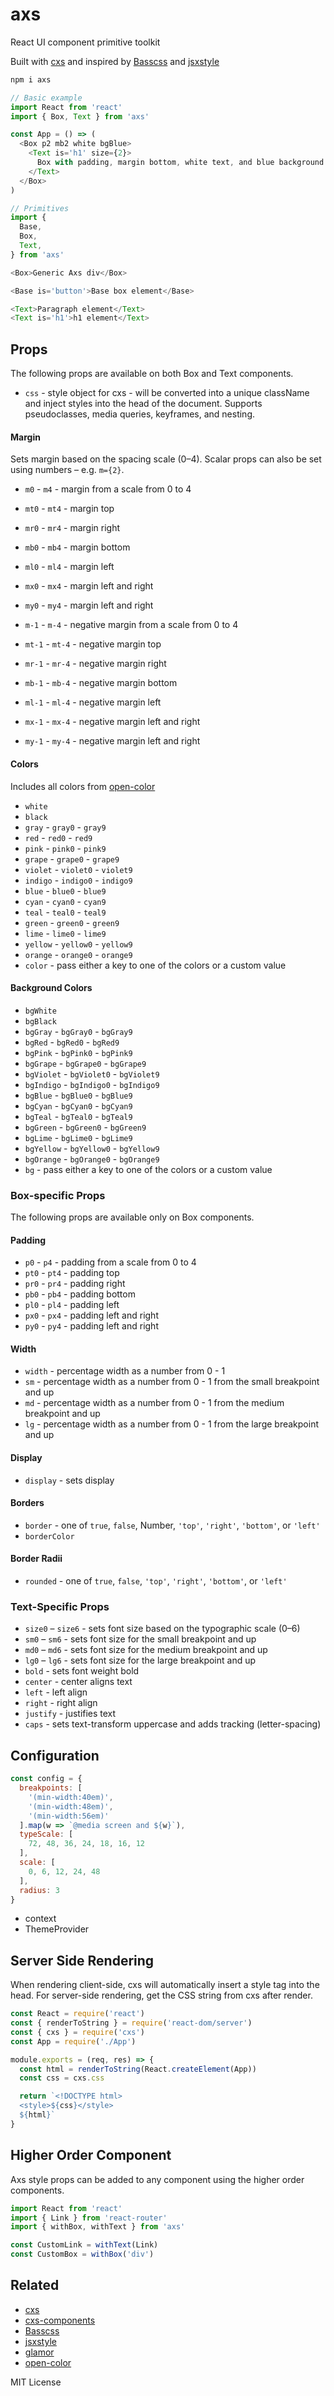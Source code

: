 
# axs

React UI component primitive toolkit

Built with [cxs](https://github.com/jxnblk/cxs)
and inspired by [Basscss](http://basscss.com) and
[jsxstyle](https://github.com/smyte/jsxstyle)

```sh
npm i axs
```

```js
// Basic example
import React from 'react'
import { Box, Text } from 'axs'

const App = () => (
  <Box p2 mb2 white bgBlue>
    <Text is='h1' size={2}>
      Box with padding, margin bottom, white text, and blue background
    </Text>
  </Box>
)
```

```js
// Primitives
import {
  Base,
  Box,
  Text,
} from 'axs'
```

```js
<Box>Generic Axs div</Box>
```

```js
<Base is='button'>Base box element</Base>
```

```js
<Text>Paragraph element</Text>
<Text is='h1'>h1 element</Text>
```

## Props

The following props are available on both Box and Text components.

- `css` - style object for cxs - will be converted into a unique className and inject styles into the head of the document. Supports pseudoclasses, media queries, keyframes, and nesting.

#### Margin

Sets margin based on the spacing scale (0–4).
Scalar props can also be set using numbers – e.g. `m={2}`.

- `m0` - `m4` - margin from a scale from 0 to 4
- `mt0` - `mt4` - margin top
- `mr0` - `mr4` - margin right
- `mb0` - `mb4` - margin bottom
- `ml0` - `ml4` - margin left
- `mx0` - `mx4` - margin left and right
- `my0` - `my4` - margin left and right

- `m-1` - `m-4` - negative margin from a scale from 0 to 4
- `mt-1` - `mt-4` - negative margin top
- `mr-1` - `mr-4` - negative margin right
- `mb-1` - `mb-4` - negative margin bottom
- `ml-1` - `ml-4` - negative margin left
- `mx-1` - `mx-4` - negative margin left and right
- `my-1` - `my-4` - negative margin left and right

#### Colors

Includes all colors from [open-color](https://github.com/yeun/open-color)

- `white`
- `black`
- `gray` - `gray0` - `gray9`
- `red` - `red0` - `red9`
- `pink` - `pink0` - `pink9`
- `grape` - `grape0` - `grape9`
- `violet` - `violet0` - `violet9`
- `indigo` - `indigo0` - `indigo9`
- `blue` - `blue0` - `blue9`
- `cyan` - `cyan0` - `cyan9`
- `teal` - `teal0` - `teal9`
- `green` - `green0` - `green9`
- `lime` - `lime0` - `lime9`
- `yellow` - `yellow0` - `yellow9`
- `orange` - `orange0` - `orange9`
- `color` - pass either a key to one of the colors or a custom value

#### Background Colors

- `bgWhite`
- `bgBlack`
- `bgGray` - `bgGray0` - `bgGray9`
- `bgRed` - `bgRed0` - `bgRed9`
- `bgPink` - `bgPink0` - `bgPink9`
- `bgGrape` - `bgGrape0` - `bgGrape9`
- `bgViolet` - `bgViolet0` - `bgViolet9`
- `bgIndigo` - `bgIndigo0` - `bgIndigo9`
- `bgBlue` - `bgBlue0` - `bgBlue9`
- `bgCyan` - `bgCyan0` - `bgCyan9`
- `bgTeal` - `bgTeal0` - `bgTeal9`
- `bgGreen` - `bgGreen0` - `bgGreen9`
- `bgLime` - `bgLime0` - `bgLime9`
- `bgYellow` - `bgYellow0` - `bgYellow9`
- `bgOrange` - `bgOrange0` - `bgOrange9`
- `bg` - pass either a key to one of the colors or a custom value

### Box-specific Props

The following props are available only on Box components.

#### Padding

- `p0` - `p4` - padding from a scale from 0 to 4
- `pt0` - `pt4` - padding top
- `pr0` - `pr4` - padding right
- `pb0` - `pb4` - padding bottom
- `pl0` - `pl4` - padding left
- `px0` - `px4` - padding left and right
- `py0` - `py4` - padding left and right

#### Width

- `width` - percentage width as a number from 0 - 1
- `sm` - percentage width as a number from 0 - 1 from the small breakpoint and up
- `md` - percentage width as a number from 0 - 1 from the medium breakpoint and up
- `lg` - percentage width as a number from 0 - 1 from the large breakpoint and up

#### Display

- `display` - sets display

#### Borders

- `border` - one of `true`, `false`, Number, `'top'`, `'right'`, `'bottom'`, or `'left'`
- `borderColor`

#### Border Radii

- `rounded` - one of `true`, `false`, `'top'`, `'right'`, `'bottom'`, or `'left'`

### Text-Specific Props

- `size0` – `size6` - sets font size based on the typographic scale (0–6)
- `sm0` – `sm6` - sets font size for the small breakpoint and up
- `md0` – `md6` - sets font size for the medium breakpoint and up
- `lg0` – `lg6` - sets font size for the large breakpoint and up
- `bold` - sets font weight bold
- `center` - center aligns text
- `left` - left align
- `right` - right align
- `justify` - justifies text
- `caps` - sets text-transform uppercase and adds tracking (letter-spacing)

## Configuration

```js
const config = {
  breakpoints: [
    '(min-width:40em)',
    '(min-width:48em)',
    '(min-width:56em)'
  ].map(w => `@media screen and ${w}`),
  typeScale: [
    72, 48, 36, 24, 18, 16, 12
  ],
  scale: [
    0, 6, 12, 24, 48
  ],
  radius: 3
}
```

- context
- ThemeProvider

## Server Side Rendering

When rendering client-side, cxs will automatically insert a style tag into the head. For server-side rendering, get the CSS string from cxs after render.

```js
const React = require('react')
const { renderToString } = require('react-dom/server')
const { cxs } = require('cxs')
const App = require('./App')

module.exports = (req, res) => {
  const html = renderToString(React.createElement(App))
  const css = cxs.css

  return `<!DOCTYPE html>
  <style>${css}</style>
  ${html}`
}
```

## Higher Order Component

Axs style props can be added to any component using the higher order components.

```js
import React from 'react'
import { Link } from 'react-router'
import { withBox, withText } from 'axs'

const CustomLink = withText(Link)
const CustomBox = withBox('div')

```

## Related

- [cxs](https://github.com/jxnblk/cxs)
- [cxs-components](https://github.com/jxnblk/cxs-components)
- [Basscss](http://basscss.com)
- [jsxstyle](https://github.com/smyte/jsxstyle)
- [glamor](https://github.com/smyte/jsxstyl://github.com/threepointone/glamor)
- [open-color](https://yeun.github.io/open-color/)

MIT License
